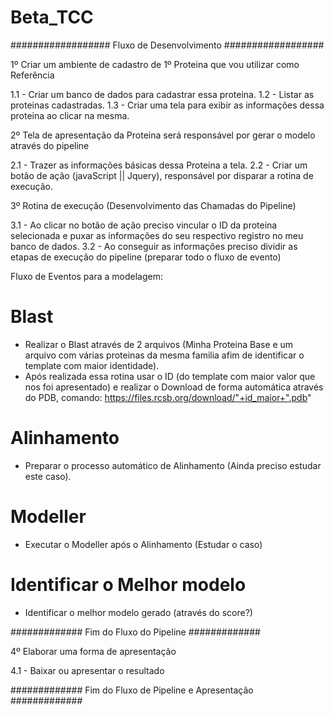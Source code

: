 # Beta_TCC

################## Fluxo de Desenvolvimento ##################

1º Criar um ambiente de cadastro de 1º Proteina que vou utilizar como Referência

1.1 - Criar um banco de dados para cadastrar essa proteina.
1.2 - Listar as proteinas cadastradas.
1.3 - Criar uma tela para exibir as informações dessa proteina ao clicar na mesma.

2º Tela de apresentação da Proteina será responsável por gerar o modelo através do pipeline

2.1 - Trazer as informações básicas dessa Proteina a tela.
2.2 - Criar um botão de ação (javaScript || Jquery), responsável por disparar a rotina de execução.

3º Rotina de execução (Desenvolvimento das Chamadas do Pipeline)

3.1 - Ao clicar no botão de ação preciso vincular o ID da proteina selecionada e puxar as informações do seu respectivo registro no meu banco de dados.
3.2 - Ao conseguir as informações preciso dividir as etapas de execução do pipeline (preparar todo o fluxo de evento) 

Fluxo de Eventos para a modelagem:

# Blast

* Realizar o Blast através de 2 arquivos (Minha Proteina Base e um arquivo com várias proteinas da mesma familia afim de identificar o template com maior identidade).
* Após realizada essa rotina usar o ID (do template com maior valor que nos foi apresentado) e realizar o Download de forma automática através do PDB, comando: https://files.rcsb.org/download/"+id_maior+".pdb"


# Alinhamento

* Preparar o processo automático de Alinhamento (Ainda preciso estudar este caso).

# Modeller

* Executar o Modeller após o Alinhamento (Estudar o caso)

# Identificar o Melhor modelo

* Identificar o melhor modelo gerado (através do score?)


############# Fim do Fluxo do Pipeline ############# 

4º Elaborar uma forma de apresentação

4.1 - Baixar ou apresentar o resultado


############# Fim do Fluxo de Pipeline e Apresentação ############# 